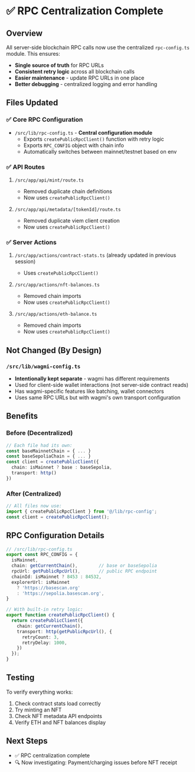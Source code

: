 # ✅ RPC Centralization Complete

## Overview
All server-side blockchain RPC calls now use the centralized `rpc-config.ts` module. This ensures:
- **Single source of truth** for RPC URLs
- **Consistent retry logic** across all blockchain calls
- **Easier maintenance** - update RPC URLs in one place
- **Better debugging** - centralized logging and error handling

## Files Updated

### ✅ Core RPC Configuration
- `/src/lib/rpc-config.ts` - **Central configuration module**
  - Exports `createPublicRpcClient()` function with retry logic
  - Exports `RPC_CONFIG` object with chain info
  - Automatically switches between mainnet/testnet based on env

### ✅ API Routes
1. `/src/app/api/mint/route.ts`
   - Removed duplicate chain definitions
   - Now uses `createPublicRpcClient()`
   
2. `/src/app/api/metadata/[tokenId]/route.ts`
   - Removed duplicate viem client creation
   - Now uses `createPublicRpcClient()`

### ✅ Server Actions
1. `/src/app/actions/contract-stats.ts` (already updated in previous session)
   - Uses `createPublicRpcClient()`
   
2. `/src/app/actions/nft-balances.ts`
   - Removed chain imports
   - Now uses `createPublicRpcClient()`
   
3. `/src/app/actions/eth-balance.ts`
   - Removed chain imports
   - Now uses `createPublicRpcClient()`

## Not Changed (By Design)

### `/src/lib/wagmi-config.ts`
- **Intentionally kept separate** - wagmi has different requirements
- Used for client-side wallet interactions (not server-side contract reads)
- Has wagmi-specific features like batching, wallet connectors
- Uses same RPC URLs but with wagmi's own transport configuration

## Benefits

### Before (Decentralized)
```typescript
// Each file had its own:
const baseMainnetChain = { ... }
const baseSepoliaChain = { ... }
const client = createPublicClient({ 
  chain: isMainnet ? base : baseSepolia,
  transport: http()
})
```

### After (Centralized)
```typescript
// All files now use:
import { createPublicRpcClient } from '@/lib/rpc-config';
const client = createPublicRpcClient();
```

## RPC Configuration Details

```typescript
// /src/lib/rpc-config.ts
export const RPC_CONFIG = {
  isMainnet,
  chain: getCurrentChain(),        // base or baseSepolia
  rpcUrl: getPublicRpcUrl(),       // public RPC endpoint
  chainId: isMainnet ? 8453 : 84532,
  explorerUrl: isMainnet 
    ? 'https://basescan.org' 
    : 'https://sepolia.basescan.org',
}

// With built-in retry logic:
export function createPublicRpcClient() {
  return createPublicClient({
    chain: getCurrentChain(),
    transport: http(getPublicRpcUrl(), {
      retryCount: 3,
      retryDelay: 1000,
    })
  });
}
```

## Testing
To verify everything works:
1. Check contract stats load correctly
2. Try minting an NFT
3. Check NFT metadata API endpoints
4. Verify ETH and NFT balances display

## Next Steps
- ✅ RPC centralization complete
- 🔍 Now investigating: Payment/charging issues before NFT receipt
